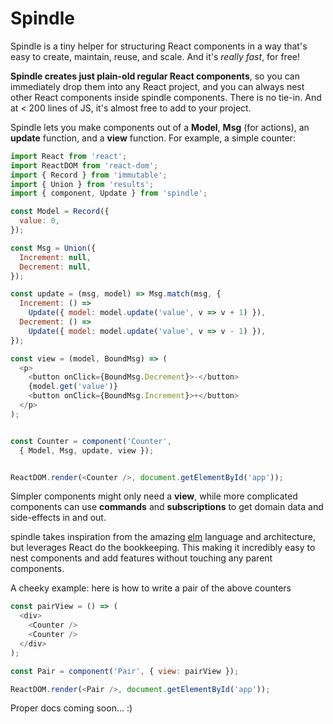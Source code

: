 # Spindle

Spindle is a tiny helper for structuring React components in a way that's easy
to create, maintain, reuse, and scale. And it's _really fast_, for free!

**Spindle creates just plain-old regular React components**, so you can
immediately drop them into any React project, and you can always nest other
React components inside spindle components. There is no tie-in. And at < 200
lines of JS, it's almost free to add to your project.

Spindle lets you make components out of a **Model**, **Msg** (for actions), an
**update** function, and a **view** function. For example, a simple counter:

```js
import React from 'react';
import ReactDOM from 'react-dom';
import { Record } from 'immutable';
import { Union } from 'results';
import { component, Update } from 'spindle';

const Model = Record({
  value: 0,
});

const Msg = Union({
  Increment: null,
  Decrement: null,
});

const update = (msg, model) => Msg.match(msg, {
  Increment: () =>
    Update({ model: model.update('value', v => v + 1) }),
  Decrement: () =>
    Update({ model: model.update('value', v => v - 1) }),
});

const view = (model, BoundMsg) => (
  <p>
    <button onClick={BoundMsg.Decrement}>-</button>
    {model.get('value')}
    <button onClick={BoundMsg.Increment}>+</button>
  </p>
);


const Counter = component('Counter',
  { Model, Msg, update, view });


ReactDOM.render(<Counter />, document.getElementById('app'));
```

Simpler components might only need a **view**, while more complicated components
can use **commands** and **subscriptions** to get domain data and side-effects
in and out.

spindle takes inspiration from the amazing [elm](http://elm-lang.org/) language
and architecture, but leverages React do the bookkeeping. This making it
incredibly easy to nest components and add features without touching any parent
components.

A cheeky example: here is how to write a pair of the above counters

```js
const pairView = () => (
  <div>
    <Counter />
    <Counter />
  </div>
);

const Pair = component('Pair', { view: pairView });

ReactDOM.render(<Pair />, document.getElementById('app'));
```

Proper docs coming soon... :)
